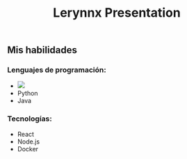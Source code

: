 <!DOCTYPE html>
<html lang="es">
<head>
<meta charset="UTF-8">
<meta name="viewport" content="width=device-width, initial-scale=1.0">
<link rel="stylesheet" type="text/css" href="https://github.com/Lerynnx/Lerynnx@main/index.css">
</head>
<body>
  <header>
    <div class="container">
      <div id="branding">
        <h1><span class="highlight">Lerynnx</span> Presentation</h1>
      </div>
    </div>
  </header>
  <section id="skills">
  <div class="container">
    <h2>Mis habilidades</h2>
    <div class="skillset">
      <h3>Lenguajes de programación:</h3>
      <ul>
        <li>
          <img src="https://live.staticflickr.com/3897/14485179234_803e4a0f08_w.jpg">
        </li>
        <li>Python</li>
        <li>Java</li>
        <!-- Añade más lenguajes según sea necesario -->
      </ul>
    </div>
    <div class="skillset">
      <h3>Tecnologías:</h3>
      <ul>
        <li>React</li>
        <li>Node.js</li>
        <li>Docker</li>
        <!-- Añade más tecnologías según sea necesario -->
      </ul>
    </div>
  </div>
</section>
</body>
</html>

